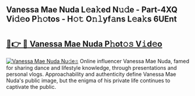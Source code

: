 ## Vanessa Mae Nuda L𝚎a𝚔ed N𝚞𝚍e - Part-4XQ Vi𝚍𝚎o P𝚑𝚘tos - H𝚘𝚝 O𝚗𝚕yf𝚊ns L𝚎a𝚔s 6UEnt

# <h2><a href="http://kfcax6.oniu.top/?m=Vanessa+Mae+Nuda">🔗👉 🔴 Vanessa Mae Nuda P𝚑ot𝚘𝚜 V𝚒d𝚎o</a></h2>

[![Vanessa Mae Nuda Nu𝚍e𝚜](https://i.imgur.com/0qMVB7G.gif)](http://kfcax6.oniu.top/?m=Vanessa+Mae+Nuda)
Online influencer Vanessa Mae Nuda, famed for sharing dance and lifestyle knowledge, through presentations and personal vlogs. Approachability and authenticity define Vanessa Mae Nuda's public image, but the enigma of his private life continues to captivate the public.  
